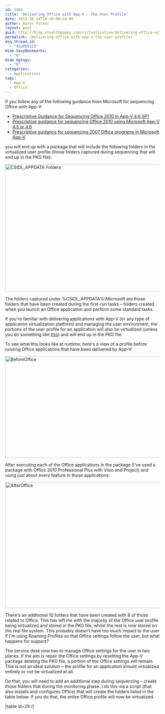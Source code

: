 ```yaml
---
id: 2404
title: 'Delivering Office with App-V - The User Profile'
date: 2011-10-24T16:30:00+10:00
author: Aaron Parker
layout: post
guid: http://blog.stealthpuppy.com/virtualisation/delivering-office-with-app-v-the-user-profile/
permalink: /delivering-office-with-app-v-the-user-profile/
dsq_thread_id:
  - "452059123"
Hide SexyBookmarks:
  - "0"
Hide OgTags:
  - "0"
categories:
  - Applications
tags:
  - App-V
  - Office
---
```

If you follow any of the following guidance from Microsoft for sequencing Office with App-V:

  * [Prescriptive Guidance for Sequencing Office 2010 in App-V 4.6 SP1](http://support.microsoft.com/kb/2627274)
  * [Prescriptive guidance for sequencing Office 2010 using Microsoft App-V 4.5 or 4.6](http://support.microsoft.com/kb/983462)
  * [Prescriptive guidance for sequencing 2007 Office programs in Microsoft App-V](http://support.microsoft.com/kb/939796)

you will end up with a package that will include the following folders in the virtualized user profile (those folders captured during sequencing that will end up in the PKG file):

<img style="background-image: none; padding-left: 0px; padding-right: 0px; display: inline; padding-top: 0px; border: 0px;" title="CSIDL_APPDATA" src="https://stealthpuppy.com/wp-content/uploads/2011/10/CSIDL_APPDATA.png" alt="CSIDL_APPDATA Folders" width="660" height="416" border="0" /> 

The folders captured under %CSIDL_APPDATA%\Microsoft are those folders that have been created during the first-run tasks – folders created when you launch an Office application and perform some standard tasks.

If you're familiar with delivering applications with App-V (or any type of application virtualization platform) and managing the user environment, the portions of the user profile for an application will also be virtualized (unless you do something like [this](https://stealthpuppy.com/virtualisation/sequencing-mozilla-firefox-7/)) and will end up in the PKG file.

To see what this looks like at runtime, here's a view of a profile before running Office applications that have been delivered by App-V:

<img style="background-image: none; padding-left: 0px; padding-right: 0px; display: inline; padding-top: 0px; border: 0px;" title="BeforeOffice" src="https://stealthpuppy.com/wp-content/uploads/2011/10/BeforeOffice.png" alt="BeforeOffice" width="660" height="331" border="0" /> 

After executing each of the Office applications in the package (I've used a package with Office 2010 Professional Plus with Visio and Project) and using just about every feature in those applications:

<img style="background-image: none; padding-left: 0px; padding-right: 0px; display: inline; padding-top: 0px; border: 0px;" title="AfterOffice" src="https://stealthpuppy.com/wp-content/uploads/2011/10/AfterOffice.png" alt="AfterOffice" width="660" height="410" border="0" /> 

There's an additional 10 folders that have been created with 8 of those related to Office. This has left me with the majority of the Office user profile being virtualized and stored in the PKG file, whilst the rest is now stored on the real file system. This probably doesn't have too much impact to the user if I'm using Roaming Profiles so that Office settings follow the user, but what happens for support?

The service desk now has to manage Office settings for the user in two places. If the aim is repair the Office settings by resetting the App-V package deleting the PKG file, a portion of the Office settings will remain. This is not an ideal solution – the profile for an application should virtualized entirely or not be virtualized at all.

Do that, you will need to add an additional step during sequencing – create those folders that during the monitoring phase. I do this via a script (that also installs and configures Office) that will create the folders listed in the table below. If you do that, the entire Office profile will now be virtualized.

[table id=29 /]